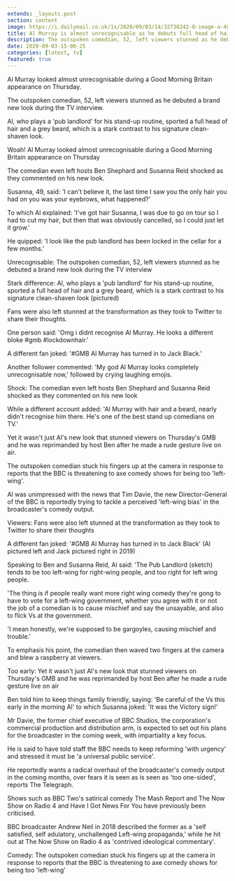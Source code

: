 ```yaml
---
extends: _layouts.post
section: content
image: https://i.dailymail.co.uk/1s/2020/09/03/14/32738242-0-image-a-48_1599141340664.jpg 
title: Al Murray is almost unrecognisable as he debuts full head of hair and beard during GMB appearance  
description: The outspoken comedian, 52, left viewers stunned as he debuted a brand new look during the TV interview. 
date: 2020-09-03-15-00-25 
categories: [latest, tv] 
featured: true 
--- 
```

Al Murray looked almost unrecognisable during a Good Morning Britain appearance on Thursday. 

The outspoken comedian, 52, left viewers stunned as he debuted a brand new look during the TV interview.

Al, who plays a 'pub landlord' for his stand-up routine, sported a full head of hair and a grey beard, which is a stark contrast to his signature clean-shaven look.

Woah! Al Murray looked almost unrecognisable during a Good Morning Britain appearance on Thursday

The comedian even left hosts Ben Shephard and Susanna Reid shocked as they commented on his new look.

Susanna, 49, said: 'I can't believe it, the last time I saw you the only hair you had on you was your eyebrows, what happened?'

To which Al explained: 'I've got hair Susanna, I was due to go on tour so I had to cut my hair, but then that was obviously cancelled, so I could just let it grow.'

He quipped: 'I look like the pub landlord has been locked in the cellar for a few months.'  

Unrecognisable: The outspoken comedian, 52, left viewers stunned as he debuted a brand new look during the TV interview

Stark difference: Al, who plays a 'pub landlord' for his stand-up routine, sported a full head of hair and a grey beard, which is a stark contrast to his signature clean-shaven look (pictured) 

Fans were also left stunned at the transformation as they took to Twitter to share their thoughts. 

One person said: 'Omg i didnt recognise Al Murray. He looks a different bloke #gmb #lockdownhair.' 

A different fan joked: '#GMB Al Murray has turned in to Jack Black.' 

Another follower commented: 'My god Al Murray looks completely unrecognisable now,' followed by crying laughing emojis.  

Shock: The comedian even left hosts Ben Shephard and Susanna Reid shocked as they commented on his new look 

While a different account added: 'Al Murray with hair and a beard, nearly didn't recognise him there. He's one of the best stand up comedians on TV.' 

Yet it wasn't just Al's new look that stunned viewers on Thursday's GMB and he was reprimanded by host Ben after he made a rude gesture live on air. 

The outspoken comedian stuck his fingers up at the camera in response to reports that the BBC is threatening to axe comedy shows for being too 'left-wing'. 

Al was unimpressed with the news that Tim Davie, the new Director-General of the BBC is reportedly trying to tackle a perceived 'left-wing bias' in the broadcaster's comedy output.  





Viewers: Fans were also left stunned at the transformation as they took to Twitter to share their thoughts

A different fan joked: '#GMB Al Murray has turned in to Jack Black' (Al pictured left and Jack pictured right in 2019) 

Speaking to Ben and Susanna Reid, Al said: 'The Pub Landlord (sketch) tends to be too left-wing for right-wing people, and too right for left wing people.

'The thing is if people really want more right wing comedy they're gong to have to vote for a left-wing government, whether you agree with it or not the job of a comedian is to cause mischief and say the unsayable, and also to flick Vs at the government.

'I mean honestly, we're supposed to be gargoyles, causing mischief and trouble.'

To emphasis his point, the comedian then waved two fingers at the camera and blew a raspberry at viewers.

Too early: Yet it wasn't just Al's new look that stunned viewers on Thursday's GMB and he was reprimanded by host Ben after he made a rude gesture live on air

Ben told him to keep things family friendly, saying: 'Be careful of the Vs this early in the morning Al' to which Susanna joked: 'It was the Victory sign!'  

Mr Davie, the former chief executive of BBC Studios, the corporation's commercial production and distribution arm, is expected to set out his plans for the broadcaster in the coming week, with impartiality a key focus. 

He is said to have told staff the BBC needs to keep reforming 'with urgency' and stressed it must be 'a universal public service'. 

He reportedly wants a radical overhaul of the broadcaster's comedy output in the coming months, over fears it is seen as is seen as 'too one-sided', reports The Telegraph.

Shows such as BBC Two's satirical comedy The Mash Report and The Now Show on Radio 4 and Have I Got News For You have previously been criticised.

BBC broadcaster Andrew Neil in 2018 described the former as a 'self satisfied, self adulatory, unchallenged Left-wing propaganda,' while he hit out at The Now Show on Radio 4 as 'contrived ideological commentary'. 

Comedy: The outspoken comedian stuck his fingers up at the camera in response to reports that the BBC is threatening to axe comedy shows for being too 'left-wing'

